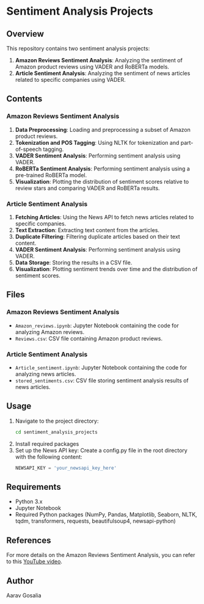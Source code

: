 # Sentiment Analysis Projects

## Overview

This repository contains two sentiment analysis projects:
1. **Amazon Reviews Sentiment Analysis**: Analyzing the sentiment of Amazon product reviews using VADER and RoBERTa models.
2. **Article Sentiment Analysis**: Analyzing the sentiment of news articles related to specific companies using VADER.

## Contents

### Amazon Reviews Sentiment Analysis
1. **Data Preprocessing**: Loading and preprocessing a subset of Amazon product reviews.
2. **Tokenization and POS Tagging**: Using NLTK for tokenization and part-of-speech tagging.
3. **VADER Sentiment Analysis**: Performing sentiment analysis using VADER.
4. **RoBERTa Sentiment Analysis**: Performing sentiment analysis using a pre-trained RoBERTa model.
5. **Visualization**: Plotting the distribution of sentiment scores relative to review stars and comparing VADER and RoBERTa results.

### Article Sentiment Analysis
1. **Fetching Articles**: Using the News API to fetch news articles related to specific companies.
2. **Text Extraction**: Extracting text content from the articles.
3. **Duplicate Filtering**: Filtering duplicate articles based on their text content.
4. **VADER Sentiment Analysis**: Performing sentiment analysis using VADER.
5. **Data Storage**: Storing the results in a CSV file.
6. **Visualization**: Plotting sentiment trends over time and the distribution of sentiment scores.

## Files

### Amazon Reviews Sentiment Analysis
- `Amazon_reviews.ipynb`: Jupyter Notebook containing the code for analyzing Amazon reviews.
- `Reviews.csv`: CSV file containing Amazon product reviews.

### Article Sentiment Analysis
- `Article_sentiment.ipynb`: Jupyter Notebook containing the code for analyzing news articles.
- `stored_sentiments.csv`: CSV file storing sentiment analysis results of news articles.

## Usage

1. Navigate to the project directory:
   ```bash
   cd sentiment_analysis_projects
2. Install required packages
3. Set up the News API key:
Create a config.py file in the root directory with the following content:
   ```python
   NEWSAPI_KEY = 'your_newsapi_key_here'


## Requirements

- Python 3.x
- Jupyter Notebook
- Required Python packages (NumPy, Pandas, Matplotlib, Seaborn, NLTK, tqdm, transformers, requests, beautifulsoup4, newsapi-python)

## References

For more details on the Amazon Reviews Sentiment Analysis, you can refer to this [YouTube video](https://www.youtube.com/watch?v=QpzMWQvxXWk&list=PLOTXmQlwik5QOcrBNqVAC3fbeNODjzZca&index=9).

## Author

Aarav Gosalia
